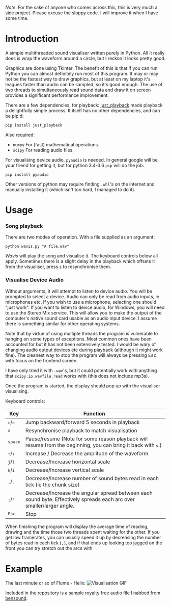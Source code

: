 *Note*: For the sake of anyone who comes across this, this is very much a side project. Please excuse the sloppy code. I will improve it when I have some time.

# Introduction
A simple multithreaded sound visualiser written purely in Python. All it really 
does is wrap the waveform around a circle, but I reckon it looks pretty good.

Graphics are done using Tkinter. The benefit of this is that if you can run
Python you can almost definitely run most of this program. It may or may not be the fastest way to 
draw graphics, but at least on my laptop it's leagues faster than audio can be sampled, so it's good enough. 
The use of two threads to simultaneously read sound data and draw it on screen provides a significant performance improvement.

There are a few dependencies, for playback: [just_playback](https://github.com/cheofusi/just_playback) made playback a delightfully simple process. It itself has no other dependencies, and can be pip'd:

    pip install just_playback

Also required:
- `numpy` For (fast) mathematical operations. 
- `scipy` For reading audio files.

For visualising device audio, `pyaudio` is needed. In general google will be your friend for getting it, but for python 3.4-3.6 `pip` will do the job:

    pip install pyaudio

Other versions of python may require finding `.whl`'s on the internet and
manually installing it (which isn't too hard, I managed to do it).
# Usage
### Song playback
There are two modes of operation. With a file supplied as an argument:

    python wavis.py "A file.wav"

_Wavis_ will play the song and visualise it. The 
keyboard controls below all apply. Sometimes there is a slight delay in the playback which offsets it from the visualiser, press `s` to resynchronise them.

### Visualise Device Audio

Without arguments, it will attempt to listen to device audio.
You will be prompted to select a device. Audio can only be read from audio inputs, ie microphones etc. 
If you wish to use a microphone,
selecting one should "just work". If you want to listen to device audio,
for Windows, you will need to use the Stereo Mix service. This will allow you to make the output of the 
computer's native sound card usable as an audio input device. I assume there
is something similar for other operating systems.   

Note that by virtue of using multiple threads the program is vulnerable to hanging on some types of exceptions. Most common ones have been accounted for but it has not been extensively tested. I would be wary of changing audio output devices etc during playback (although it might work fine).
The cleanest way to stop the program will always be pressing <kbd>Esc</kbd> with focus on the frontend screen.

I have only tried it with `.wav`'s, but it could potentially work with anything that `scipy.io.wavfile.read` works with
(this does not include mp3s).

Once the program is started, the display should pop up with the visualiser visualising. 

Keyboard controls:

| Key | Function|
|-----|---------|
| <kbd>&#8592;</kbd>/<kbd>&#8594;</kbd> | Jump backward/forward 5 seconds in playback |
|<kbd>s</kbd> | Resynchronise playback to match visualisation |
| <kbd>space</kbd> | Pause/resume (Note for some reason playback will resume from the beginning, you can bring it back with <kbd>s</kbd>.) |
| <kbd>&#8593;</kbd>/<kbd>&#8595;</kbd> | Increase / Decrease the amplitude of the waveform |
| <kbd>j</kbd>/<kbd>l</kbd> | Decrease/Increase horizontal scale |
| <kbd>k</kbd>/<kbd>i</kbd> | Decrease/Increase vertical scale |
| <kbd>,</kbd>/<kbd>.</kbd> | Decrease/Increase number of sound bytes read in each tick (ie the chunk size) |
| <kbd>;</kbd>/<kbd>'</kbd> | Decrease/Increase the angular spread between each sound byte. Effectively spreads each arc over smaller/larger angle. |
| <kbd>Esc</kbd> | Stop |

When finishing the program will display the average time of reading, drawing
and the time those two threads spent waiting for the other. If you get low
framerates, you can usually speed it up by decreasing the number of bytes read in each tick (<kbd>,</kbd>), and if that ends up looking too jagged on the front you can try stretch out the arcs with <kbd>'</kbd>.

# Example
The last minute or so of Flume - Helix:
![Visualisation GIF](./Animation.gif)

Included in the repository is a sample royalty free audio file
I nabbed from [bensound](https://www.bensound.com/royalty-free-music/track/dubstep). 
